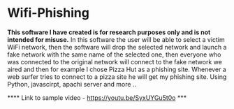 # Wifi-Phishing
**This software I have created is for research purposes only and is not intended for misuse.**
In this software the user will be able to select a victim WiFi network, then the software will drop the selected network and launch a fake network with the same name of the selected one, then everyone who was connected to the original network will connect to the fake network we aired and then for example I chose Pizza Hut as a phishing site. Whenever a web surfer tries to connect to a pizza site he will get my phishing site.
Using Python, javascirpt, apachi server and more ..


**** Link to sample video - https://youtu.be/SyxUYGu5t0o ***
